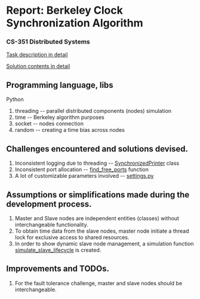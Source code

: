 # Report: Berkeley Clock Synchronization Algorithm
### CS-351 Distributed Systems

[Task description in detail](/task.md)

[Solution contents in detail](/implementation.md)

## Programming language, libs
Python
1. threading -- parallel distributed components (nodes) simulation
2. time -- Berkeley algorithm purposes
3. socket -- nodes connection
4. random -- creating a time bias across nodes

## Challenges encountered and solutions devised.
1. Inconsistent logging due to threading -- [SynchronizedPrinter](/utilities/logging.py) class
2. Inconsistent port allocation -- [find_free_ports](/utilities/ports.py) function
3. A lot of customizable parameters involved -- [settings.py](/settings.py)

## Assumptions or simplifications made during the development process.
1. Master and Slave nodes are independent entities (classes) without interchangeable functionality.
2. To obtain time data from the slave nodes, master node initiate a thread lock for exclusive access to shared resources.
3. In order to show dynamic slave node management, a simulation function [simulate_slave_lifecycle](/challenges/node_management.py) is created.

## Improvements and TODOs.
1. For the fault tolerance challenge, master and slave nodes should be interchangeable.
